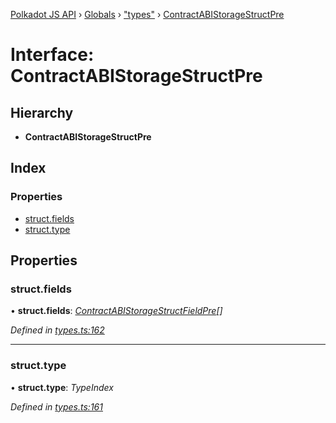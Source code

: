 [Polkadot JS API](../README.md) › [Globals](../globals.md) › ["types"](../modules/_types_.md) › [ContractABIStorageStructPre](_types_.contractabistoragestructpre.md)

# Interface: ContractABIStorageStructPre

## Hierarchy

* **ContractABIStorageStructPre**

## Index

### Properties

* [struct.fields](_types_.contractabistoragestructpre.md#struct.fields)
* [struct.type](_types_.contractabistoragestructpre.md#struct.type)

## Properties

###  struct.fields

• **struct.fields**: *[ContractABIStorageStructFieldPre](_types_.contractabistoragestructfieldpre.md)[]*

*Defined in [types.ts:162](https://github.com/polkadot-js/api/blob/f080d6ed1c/packages/api-contract/src/types.ts#L162)*

___

###  struct.type

• **struct.type**: *TypeIndex*

*Defined in [types.ts:161](https://github.com/polkadot-js/api/blob/f080d6ed1c/packages/api-contract/src/types.ts#L161)*
